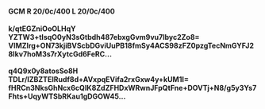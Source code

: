 #### GCM R 20/0c/400 L 20/0c/400
**k/qtEGZniOoOLHqY**<br/>**YZTW3+tlsqO0yN3sGtbdh487ebxgGvm9vu7lbyc2Zo8=**<br/>**VIMZIrg+ON73kjiBVScbDGviUuPB18fmSy4ACS98zFZ0pzgTecNmGYFJ28Ikv7hoM3s7rXytcGd6FeRC...**<br/><br/>
**q4Q9x0y8atosSo8H**<br/>**TDLr/IZBZTElRudf8d+AVxpqEVifa2rxGxw4y+kUM1I=**<br/>**fHRCn3NksGhNcx6cQIK8ZdZFHDxWRwnJFpQtFne+DOVTj+N8/g5y3Ys7Fhts+UqyWTSbRKau1gDGOW45...**